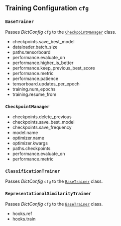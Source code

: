 ## Training Configuration ``cfg``


### ``BaseTrainer``

Passes *DictConfig* ``cfg`` to the [``CheckpointManager``](#checkpointmanager) class.

* checkpoints.save_best_model
* dataloader.batch_size
* paths.tensorboard
* performance.evaluate_on
* performance.higher_is_better
* performance.keep_previous_best_score
* performance.metric
* performance.patience
* tensorboard.updates_per_epoch
* training.num_epochs
* training.resume_from


### ``CheckpointManager``

* checkpoints.delete_previous
* checkpoints.save_best_model
* checkpoints.save_frequency
* model.name
* optimizer.name
* optimizer.kwargs
* paths.checkpoints
* performance.evaluate_on
* performance.metric


### ``ClassificationTrainer``

Passes *DictConfig* ``cfg`` to the [``BaseTrainer``](#basetrainer) class.


### ``RepresentationalSimilarityTrainer``

Passes *DictConfig* ``cfg`` to the [``BaseTrainer``](#basetrainer) class.

* hooks.ref
* hooks.train
